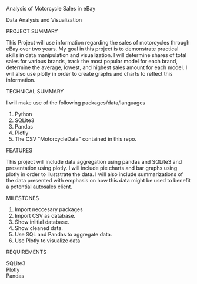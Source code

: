 Analysis of Motorcycle Sales in eBay

Data Analysis and Visualization

PROJECT SUMMARY

This Project will use information regarding the sales of motorcycles through eBay over two years. My goal in this project is to demonstrate practical skills in data manipulation and visualization. I will determine shares of total sales for various brands, track the most popular model for each brand, determine the average, lowest, and highest sales amount for each model. I will also use plotly in order to create graphs and charts to reflect this information.

TECHNICAL SUMMARY

I will make use of the following packages/data/languages

1. Python  
2. SQLite3  
3. Pandas  
4. Plotly  
5. The CSV "MotorcycleData" contained in this repo. 

FEATURES

This project will include data aggregation using pandas and SQLite3 and presentation using plotly. I will include pie charts and bar graphs using plotly in order to iluststrate the data. I will also include summarizations of the data presented with emphasis on how this data might be used to benefit a potential autosales client. 

MILESTONES

1. Import neccesary packages
2. Import CSV as database. 
3. Show iniitial database. 
4. Show cleaned data. 
5. Use SQL and Pandas to aggregate data. 
6. Use Plotly to visualize data

REQUIREMENTS

SQLite3  
Plotly  
Pandas  

